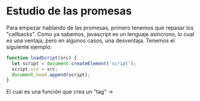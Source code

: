 # Estudio de las promesas

Para empezar hablando de las promesas, primero tenemos que repasar los "callbacks".
Como ya sabemos, javascript es un lenguaje asíncrono, lo cual es una ventaja, pero en algunos casos, una desventaja. Tenemos el siguiente ejemplo:

```javascript
function loadScript(src) {
  let script = document.createElement('script');
  script.src = src;
  document.head.append(script);
}
```
El cual es una función que crea un "tag" -> <script src="..."> y lo añade al head. Si intentamos cargar el script y acto seguido llamar a una función del propio script de la siguiente manera:
  
```javascript
loadScript('/my/script.js'); // script que contiene "function newFunction() {…}"

newFunction();
```
Se da el caso de que no se encuentra la función, esto se debe a que cuando es llamada la función "newFunction()", todavía no se ha cargado el script que la contiene.

Esto puede ser resuelto añadiendo una "callback" a la función que carga el script y dicha "callback" llame a la "newFunction()":

```javascript
function loadScript(src, callback) {
  let script = document.createElement('script');
  script.src = src;

  script.onload = () => callback(script);

  document.head.append(script);
}
```

```javascript
loadScript('/my/script.js', function() {
  newFunction();
});
```

De esta manera con "callbacks" solucionamos el problema.

<h2>Llamando callback en callback</h2>

Siguiendo el ejemplo anterior, ¿Si ahora queremos cargar un script más después del primero? Se le pasa como callback dentro de la callback del primero:

```javascript
loadScript('/my/script.js', function(script) {
  alert(`Cool, the ${script.src} is loaded, let's load one more`);
  loadScript('/my/script2.js', function(script) {
    alert(`Cool, the second script is loaded`);
  });
});
```

De esta manera nos aseguramos de que el segundo se ejecuta después del primero, ¿Que pasaría si queremos un tercero?

```javascript
loadScript('/my/script.js', function(script) {
  // Algo
  loadScript('/my/script2.js', function(script) {
    // Algo
    loadScript('/my/script3.js', function(script) {
      // Algo
    });
  });
});
```

Y asi sucesivamente si queremos cargar mas scripts uno detras de otro.

<h2>Manejo de errores</h2>

En el ejemplo anterio no tuvimos en cuenta que pudiera ocurrir algún error. Deberiamos dotar a nuestro programa de un manejo de errores.

```javascript
function loadScript(src, callback) {
  let script = document.createElement('script');
  script.src = src;

  script.onload = () => callback(null, script);
  script.onerror = () => callback(new Error(`Script load error for ${src}`)); // Si ocurre algún error

  document.head.append(script);
}
```

 - Si carga el script, pasamos como parámetro de error un null y el objeto script.
 - Si existe algún error, pasamos un objeto Error.

```javascript
loadScript('/my/script.js', function(error, script) {
  if (error) {
    // manejo de error
  } else {
    // El script se cargó correctamente
  }
});
```

Con un "if else", si error no es nulo, manejamos nuestro error, lo imprimimos por pantalla y paramos el programa, etc. si es nulo, continuamos como queremos.

Esto es llamado "[error-first callback](https://nodejs.org/api/errors.html#errors_error_first_callbacks)", un convenio en javascript.

<h2>"Piramid of Doom"</h2>

Utilizar "callbacks" repetidas veces, a primera vista, parece una manera viable de resolver la asincronía, pero cuando tenemos anidados muchos callbacks, el programa puede ser difícil de manejar:

```javascript
loadScript('1.js', function(error, script) {

  if (error) {
    handleError(error);
  } else {
    // ...
    loadScript('2.js', function(error, script) {
      if (error) {
        handleError(error);
      } else {
        // ...
        loadScript('3.js', function(error, script) {
          if (error) {
            handleError(error);
          } else {
            // ...continue after all scripts are loaded (*)
          }
        });

      }
    })
  }
});
```

Esto es llamado "Callback hell" o "Piramid of Doom" por el hecho por cada acción asíncrona identa hacia la derecha. Esto pronto se sale de control. No es una buena técnica de programación cuando se tienen muchos "callbacks" anidados.

Existen técnicas para evirtar esto, pero una de las mejores son las promesas.


<h1>Promesas</h1>

La promesa es un objeto que representa la terminación o el fracaso eventual de una operación asíncrona. Es creada de la siguiente manera:

```javascript
let promise = new Promise(function(resolve, reject) {
  // Algo
});
```

La función pasada a "Promise" es llamada el ejecutor y esta recibe dos parámetros que son "callbacks" a su vez. Resolve correrá cuando el programa acabe de forma satisfactoria -> resolve(value), y reject si acaba con un error o excepción -> reject(error).

Lo que se declara dentro de la promesa debe ser un código asíncrono el cual se quiera testear, si llegamos a un punto en el que ya sepamos que acabó de manera satisfactoria, le indicamos que llame a resolve y en caso contrario a reject.

![Html](https://javascript.info/article/promise-basics/promise-resolve-reject.svg)

Un ejemplo es el siguiente:

```javascript
let promise = new Promise(function(resolve, reject) {
  setTimeout(() => resolve("done"), 1000);
});
```
La función se ejecuta automaticamente cuando la promesa es construida. Después de 1 segundo se indicará que acabó correctamente con resolve pasando como parámetro "done".

Ahora un ejemplo parecido, pero acabando con un error:

```javascript
let promise = new Promise(function(resolve, reject) {
  setTimeout(() => reject(new Error("Whoops!")), 1000);
});
```

De esta manera, después de 1 segundo indicará que hubo un error con reject pasando como argumento "Whoops!".

Cuidado a la hora de colocar en la promesa los reject y los resolve, porque una vez se llegue a uno de ellos, el resto de la promesa será ignorada dado que solo puede haber un resultado posible:


```javascript
let promise = new Promise(function(resolve, reject) {
  resolve("done");

  reject(new Error("…")); // Se ignora
  setTimeout(() => resolve("…")); // Se ignora
});
```

Es recomendado que el reject devuelva un objeto Error para el manejo de errores.

<h2>then, catch, finally</h2>

Como se dijo anteriormente, resolve y reject son "callback" lo que quiere decir que cuando son llamados, depende de uno u otro harán distintas cosas(depende de como queramos).

Las funciones son .then() para el resolve, .catch() para el reject y .finally(), que esta se ejecuta tanto si es un resolve o un reject.

La sintaxis del .then():

```javascript
let promise = new Promise((resolve, reject) => {
  setTimeout(() => reject(new Error("Whoops!")), 1000);
});

promise.then(
  function(result) { /* Manejo de una ejecución satisfactoria */ },
  function(error) { /* Manejo de errores */ }
);
```
En este ejemplo también se usa el .then() para el manejo de errores, aunque para eso existe el .catch().

La sintaxis del .catch():

```javascript
let promise = new Promise((resolve, reject) => {
  setTimeout(() => reject(new Error("Whoops!")), 1000);
});

// .catch(f) es lo mismo que promise.then(null, f)
promise.catch(alert); // Muestra "Error: Whoops!" después de 1 segundo
```

La sintaxis del .finally():

```javascript
new Promise((resolve, reject) => {
  // Hacer algo y llamar a reject o resolve
})
  // Se ejecuta da igual si es reject o resolve
  .finally(() => stop loading indicator)
  .then(result => show result, err => show error)
```

.finally(f) es equivalente a .then(f,f) y es un buen controlador para realizar limpieza a variables y no lleva argumentos.

Ahora realizando el ejemplo del loadScript() con promesas sería de la siguiente manera:

```javascript
function loadScript(src) {
  return new Promise(function(resolve, reject) {
    let script = document.createElement('script');
    script.src = src;

    script.onload = () => resolve(script);
    script.onerror = () => reject(new Error(`Script load error for ${src}`));

    document.head.append(script);
  });
}
```

```javascript
let promise = loadScript("https://cdnjs.cloudflare.com/ajax/libs/lodash.js/4.17.11/lodash.js");

promise
      .then( script => alert(`${script.src} is loaded!`)
      .catch( error => alert(`Error: ${error.message}`);
```

<h1>Encadenando promesas</h1>

Volviendo al apartado de las "callbacks" donde tenemos una secuencia de operaciones asíncronas que deben ser colocadas una detrás de otras, las promesas proporcionan unas cuantas recetas para resolverlo.

```javascript
new Promise(function(resolve, reject) {

  setTimeout(() => resolve(1), 1000); // (*)

}).then(function(result) { // (**)

  alert(result); // 1
  return result * 2;

}).then(function(result) { // (***)

  alert(result); // 2
  return result * 2;

}).then(function(result) {

  alert(result); // 4
  return result * 2;

});
```

La idea es ir pasando el valor de .then() en .then().
El flujo es el siguiente, la promesa inicial llama a resolve con 1, la función .then() es llamada y esta devuelve otro valor el cual es pasado al siguiente .then(), y así sucesivamente.

Funciona, porque la llamada a promise.then devuelve una promesa asi que de esa manera se llama al siguiente .then.

Ojo con esto, porque un error de novato es el siguiente:

```javascript
let promise = new Promise(function(resolve, reject) {
  setTimeout(() => resolve(1), 1000);
});

promise.then(function(result) {
  alert(result); // 1
  return result * 2;
});

promise.then(function(result) {
  alert(result); // 1
  return result * 2;
});

promise.then(function(result) {
  alert(result); // 1
  return result * 2;
});
```

Aquí no se están encadenando promesas, todos los .then son llamados por la misma promesa, así que todos mostrarán en este caso el mismo resultado. Aunque devuelvan todas un valor, no se llaman entre si.

<h2>Retornando promesas</h2>

Un controlador, utilizado en .then(controlador) puede crear y devolver una promesa.
En ese caso, otros manejadores esperan hasta que se estabilice y luego obtienen su resultado.

Por ejemplo:

```javascript
new Promise(function(resolve, reject) {

  setTimeout(() => resolve(1), 1000);

}).then(function(result) {

  alert(result); // 1

  return new Promise((resolve, reject) => {
    setTimeout(() => resolve(result * 2), 1000);
  });

}).then(function(result) {

  alert(result); // 2

  return new Promise((resolve, reject) => {
    setTimeout(() => resolve(result * 2), 1000);
  });

}).then(function(result) {

  alert(result); // 4

});
```

El primer .then muestra el 1 y devuelve una promesa, la cual, despues de 1 segundo se resuelve con el resultado anterior multiplicado por 2, esta cuando se resuelva hará lo mismo que la anterior pero con el nuevo resultado, etc.

Devolviendo promesas se nos permite construir cadenas de acciones asíncronas.

<h2>Usando el ejemplo de loadScript</h2>

```javascript
loadScript("/article/promise-chaining/one.js")
.then(function(script) {
  return loadScript("/article/promise-chaining/two.js");
})
.then(function(script) {
  return loadScript("/article/promise-chaining/three.js");
})
.then(function(script) {
  // use functions declared in scripts
  // to show that they indeed loaded
  one();
  two();
  three();
});
```
  
El código se puede acortar utilizando funciones flecha:
  
```javascript
loadScript("/article/promise-chaining/one.js")
.then(script => loadScript("/article/promise-chaining/two.js"))
.then(script => loadScript("/article/promise-chaining/three.js"))
.then(script => {
  // scripts are loaded, we can use functions declared there
  one();
  two();
  three();
});
```

De esta manera, al llamar a loadScript, cargará el primer script y al hacerlo, llama a .then y acto seguido a loadScript otra vez con otro script, al cargar este y resolverse, llama al siguiente .then y asi sucesivamente.

técnicamente se puede añadir .then directamente a cada loadScript de la siguiente manera:

```javascript
loadScript("/article/promise-chaining/one.js").then(script1 => {
  loadScript("/article/promise-chaining/two.js").then(script2 => {
    loadScript("/article/promise-chaining/three.js").then(script3 => {
      // this function has access to variables script1, script2 and script3
      one();
      two();
      three();
    });
  });
});
```

Aunque de esta manera, el programa crece hacia la derecha y ocurre lo mismo que con las "callbacks". Los tres programas hacen lo mismo.

Para ser precisos, un controlador, .then, .catch, .finally, pueden no devolver una promesa exactamente, sino los llamados “thenable”, objetos que tienen un método .then y son tratados igual que una promesa.

```javascript
class Thenable {
  constructor(num) {
    this.num = num;
  }
  then(resolve, reject) {
    alert(resolve); // function() { código }
    setTimeout(() => resolve(this.num * 2), 1000); // (**)
  }
}

new Promise(resolve => resolve(1))
  .then(result => {
    return new Thenable(result); // (*)
  })
  .then(alert); // mostrar "2" despues de 1 segundo
```

Javascript observa el objeto devuelto en .then de la promesa, si este último tiene un método llamado then, se ejecutará de manera similar al ejecutor.

<h2>Ejemplo con fetch</h2>

En el "frontend", las promesas son utilizadas generalmente para solicitudes de red

```javascript
let promise = fetch(url);
```

fetch() proporciona una forma fácil y lógica de obtener recursos de forma asíncrona por la red y retorna una promesa la cual resuelve con el valor "response". Para leer la respuesta se debe usar response.text() el cual devuelve una promesa la cual resuelve cuando el texto es descargado del servidor remoto.

El siguiente código nos permite ver el contenido de por ejemplo un archivo .json:

```javascript
fetch('/ruta/hacia/archivo/algo.json')
  // .then ejecutará cuando el servidor remoto responda
  .then(function(response) {
    // response.text() retorna una new promise que resuelve con el texto completo de response cuando cargue
    return response.text();
  })
  .then(function(text) {
    // ...y se visualiza el contenido del archivo
    alert(text);
  });
```

El objeto response del fetch, tiene un método response.json() el cual analiza el archivo como un .json, en nuestro caso como lo hacemos con un archivo .json es más conveniente.

```javascript
// Igual que antes pero con response.json()
fetch('/ruta/hacia/archivo/algo.json')
  .then(response => response.json())
  .then(algo => alert(algo.name)); // Por ejemplo si el json contiene un campo name
```

Ahora hagamos un fetch a un archivo .json que contenga mi nombre de usuario de github y mostremos la foto de perfil.

```javascript
// hace una petición para user.json
fetch('/ruta/hacia/archivo/algo.json')
  // Lo carga como un json
  .then(response => response.json())
  // Hace una solicitud a su github
  .then(user => fetch(`https://api.github.com/users/${user.name}`))
  // Carga "response" como un json
  .then(response => response.json())
  // Muestra el icono del perfil (githubUser.avatar_url) por 3 segundos
  .then(githubUser => {
    let img = document.createElement('img');
    img.src = githubUser.avatar_url;
    img.className = "promise-avatar-example";
    document.body.append(img);

    setTimeout(() => img.remove(), 3000); // (*)
  });
```

¿Como podemos mostrar algo después de que la imagen desaparezca? Para hacerlo, debemos retornar otra promesa cuando la imagen se borre.

```javascript
fetch('/ruta/hacia/archivo/algo.json')
  .then(response => response.json())
  .then(user => fetch(`https://api.github.com/users/${user.name}`))
  .then(response => response.json())
  .then(githubUser => new Promise(function(resolve, reject) { // (*)
    let img = document.createElement('img');
    img.src = githubUser.avatar_url;
    img.className = "promise-avatar-example";
    document.body.append(img);

    setTimeout(() => {
      img.remove();
      resolve(githubUser); // (**)
    }, 3000);
  }))
  // Se activa después de 3 segundos
  .then(githubUser => alert(`Finished showing ${githubUser.name}`))
```

Y ahora podemos por ejemplo dividir el código para hacer funciones reutilizables:

```javascript
function loadJson(url) {
  return fetch(url)
    .then(response => response.json());
}

function loadGithubUser(name) {
  return fetch(`https://api.github.com/users/${name}`)
    .then(response => response.json());
}

function showAvatar(githubUser) {
  return new Promise(function(resolve, reject) {
    let img = document.createElement('img');
    img.src = githubUser.avatar_url;
    img.className = "promise-avatar-example";
    document.body.append(img);

    setTimeout(() => {
      img.remove();
      resolve(githubUser);
    }, 3000);
  });
}

// Use them:
loadJson('/ruta/hacia/archivo/algo.json')
  .then(user => loadGithubUser(user.name))
  .then(showAvatar)
  .then(githubUser => alert(`Finished showing ${githubUser.name}`));
```

En resumen, si un manejador retorna una promesa, el resto de la cadena espera hasta que se resuelva y el resultado o error se pasa.

<h1>Manejando errores con promesas</h1>

Las cadenas de promesas son buenos a la hora del manejo de errores, principalmente porque el .catch no tiene porque ir immediatamente, puede ir despues de varios .then.

```javascript
fetch('/ruta/hacia/archivo/algo.json')
  .then(response => response.json())
  .then(user => fetch(`https://api.github.com/users/${user.name}`))
  .then(response => response.json())
  .then(githubUser => new Promise((resolve, reject) => {
    let img = document.createElement('img');
    img.src = githubUser.avatar_url;
    img.className = "promise-avatar-example";
    document.body.append(img);

    setTimeout(() => {
      img.remove();
      resolve(githubUser);
    }, 3000);
  }))
  .catch(error => alert(error.message));
```

Normalmente ese .catch no se activaría pero si alguna de las promesas de arriba realiza un reject, entonces sí.

<h2>try...catch implícito</h2>

El código de un ejecutor y de los manejadores de las promesas tiene un try...catch "invisible" y si ocurre una excepción queda atrapada y lo trata como un rechazo.

```javascript
new Promise((resolve, reject) => {
  throw new Error("Whoops!");
}).catch(alert); // Error: Whoops!
```

Ese código trabaja de la misma manera que este:

```javascript
new Promise((resolve, reject) => {
  reject(new Error("Whoops!"));
}).catch(alert); // Error: Whoops!
```

El ejecutor detecta el error automáticamente y lo transforma en un "reject" y esto también ocurre con los manejadores. Si realizamos un "throw" dentro de un .then, lo toma como un rechazo.

```javascript
new Promise((resolve, reject) => {
  resolve("ok");
}).then((result) => {
  throw new Error("Whoops!"); // rejects the promise
}).catch(alert); // Error: Whoops!
```

Además, no solo tiene que ser un throw, también puede ser por un error de programación:

```javascript
new Promise((resolve, reject) => {
  resolve("ok");
}).then((result) => {
  blabla(); // No existe la función
}).catch(alert); // ReferenceError: blabla is not defined
```

El último .catch no solo caza errores explícitos, también errores accidentales.

<h2>Rethrowing</h2>

En un try...catch podemos analizar los errores y quizás "rethrow" si no pueden ser manejados. Con las promesas se puede hacer lo mismo. Si lanzamos un "throw" dentro de un .catch, el error será lanzado al siguiente manejador de errores más cercano. Y si lo logramos manejar, podemos mandarlo al siguiente .then.

```javascript
// Ejecución: catch -> then
new Promise((resolve, reject) => {

  throw new Error("Whoops!");

}).catch(function(error) {

  alert("The error is handled, continue normally");

}).then(() => alert("Next successful handler runs"));
```

En este caso, el error es manejado y el programa continua de manera normal.

En el siguiente ejemplo se da el caso en el que se caza un error y no es posible manejarlo, asi que se lanza al siguiente .catch:

```javascript
// ejecución: catch -> catch
new Promise((resolve, reject) => {

  throw new Error("Whoops!");

}).catch(function(error) { // (*)

  if (error instanceof URIError) {
    // Manejarlo
  } else {
    alert("Can't handle such error");

    throw error; // Lanzar al siguiente .catch
  }

}).then(function() {
  /* No se ejecuta */
}).catch(error => { // (**)

  alert(`The unknown error has occurred: ${error}`);

});
```

<h2>Rechazos sin manejar</h2>

¿Que ocurre cuando un error no es manejado?

```javascript
new Promise(function() {
  noSuchFunction(); // Error, no existe la función
})
  .then(() => {
    // Resolve
  }); // No existe .catch al final
```

En caso de error, la promesa se rechaza y la ejecución debe saltar al controlador de rechazo más cercano. Pero no hay ninguno. Entonces el error se "atasca". No hay código para manejarlo.

En la práctica, al igual que con los errores regulares no controlados en el código, significa que algo ha salido terriblemente mal.

¿Qué sucede cuando ocurre un error regular y no es detectado por try..catch? El script muere con un mensaje en la consola. Algo similar sucede con los rechazos de promesas no controladas.

El motor de JavaScript rastrea tales rechazos y genera un error global en ese caso. Se puede ver en la consola.

En el buscador podemos cazar esos errores utilizando "unhandledrejection":

```javascript
window.addEventListener('unhandledrejection', function(event) {
  // Dos propiedades especiales:
  alert(event.promise); // [object Promise] - La promesa que generó el error
  alert(event.reason); // Error: Whoops! - El objeto Error que no se pudo manejar
});

new Promise(function() {
  throw new Error("Whoops!");
}); // No .catch
```

Al no existir un .catch, "unhandledrejection" se activa. Normalmente estos errores no se pueden recuperar, así que lo mejor es informar del fallo. En entornos sin buscador como Node.js hay otras maneras de cazar estos errores.

<h1>Promise API</h1>

<h2>Promise.all</h2>

Sirve para ejecutar varias promesas en paralelo y esperar hasta que estén todas listas. La sintaxis es:

```javascript
let promise = Promise.all([...promises...]);
```

Toma un vector de promesas como parámetro y retorna una promesa. Dicha promesa se resuelve cuando todas acaben y el vector de sus resultados es el parámetro devuelto.

```javascript
Promise.all([
  new Promise(resolve => setTimeout(() => resolve(1), 3000)), // 1
  new Promise(resolve => setTimeout(() => resolve(2), 2000)), // 2
  new Promise(resolve => setTimeout(() => resolve(3), 1000))  // 3
]).then(alert); // 1,2,3
```

El orden del vector resultante es igual al de las promesas aunque estas tengan tiempos distintos de resolución.

Un truco común es mapear un conjunto de datos de trabajo en un conjunto de promesas, y luego envolverlo en Promise.all.

```javascript
let urls = [
  'https://api.github.com/users/Gandares',
  'https://api.github.com/users/pepe',
  'https://api.github.com/users/juan'
];

// mapear cada url a un fetch(url) (recordar que fetch devuelve una promesa)
let requests = urls.map(url => fetch(url));

// Promise.all espera hasta que acabe cada promesa
Promise.all(requests)
  .then(responses => responses.forEach(
    response => alert(`${response.url}: ${response.status}`)
  ));
```

Un ejemplo más grande es obtener con un vector de usuarios obtener sus datos en formato json de github y a partir de aquí sacar lo que sea.

```javascript
let names = ['Gandares', 'crguezl'];

let requests = names.map(name => fetch(`https://api.github.com/users/${name}`));

Promise.all(requests)
  .then(responses => {
    for(let response of responses) {
      alert(`${response.url}: ${response.status}`); //Muestra url y un 200 si logra conectarse
    }

    return responses;
  })
  .then(responses => Promise.all(responses.map(r => r.json()))) // Se analiza en json
  .then(users => users.forEach(user => { // Mostramos los datos que queramos
    let info = document.createElement('div');
    info = user.login + ": " + user.bio + " con " + user.public_repos + " repositorios -> ";
    document.body.append(info);
    let img = document.createElement('img');
    img.src = user.avatar_url;
    img.style.width = "100px";
    document.body.append(img);
    let p = document.createElement('p')
    document.body.append(p);
  }));
```
